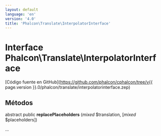 ```yaml
---
layout: default
language: 'en'
version: '4.0'
title: 'Phalcon\Translate\InterpolatorInterface'
---
```


# Interface **Phalcon\Translate\InterpolatorInterface**

[Código fuente en GitHub](https://github.com/phalcon/cphalcon/tree/v{{ page.version }}.0/phalcon/translate/interpolatorinterface.zep)

## Métodos

abstract public **replacePlaceholders** (*mixed* $translation, [*mixed* $placeholders])

...